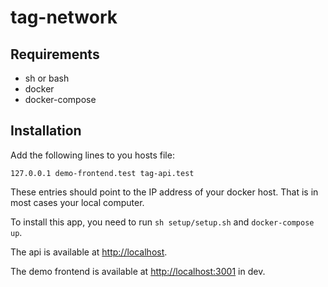 # tag-network

## Requirements
* sh or bash
* docker
* docker-compose

## Installation
Add the following lines to you hosts file:
```
127.0.0.1 demo-frontend.test tag-api.test
```
These entries should point to the IP address of your docker host. That is in most cases your local computer.

To install this app, you need to run `sh setup/setup.sh` and `docker-compose up`.

The api is available at [http://localhost](http://localhost).

The demo frontend is available at [http://localhost:3001](http://localhost:3001) in dev.
